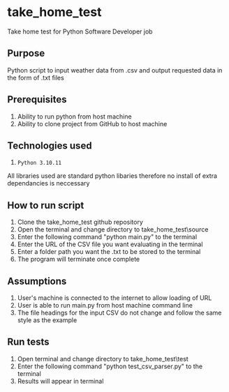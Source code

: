 # take_home_test
Take home test for Python Software Developer job

## Purpose
Python script to input weather data from .csv and output requested data in the form of .txt files

## Prerequisites
1. Ability to run python from host machine
1. Ability to clone project from GitHub to host machine

## Technologies used
1. `Python 3.10.11`

All libraries used are standard python libaries therefore no install of extra dependancies is neccessary

## How to run script
1. Clone the take_home_test github repository
1. Open the terminal and change directory to take_home_test\source
1. Enter the following command "python main.py" to the terminal
1. Enter the URL of the CSV file you want evaluating in the terminal
1. Enter a folder path you want the .txt to be stored to the terminal
1. The program will terminate once complete

## Assumptions
1. User's machine is connected to the internet to allow loading of URL
1. User is able to run main.py from host machine command line
1. The file headings for the input CSV do not change and follow the same style as the example

## Run tests
1. Open terminal and change directory to take_home_test\test
1. Enter the following command "python test_csv_parser.py" to the terminal
1. Results will appear in terminal